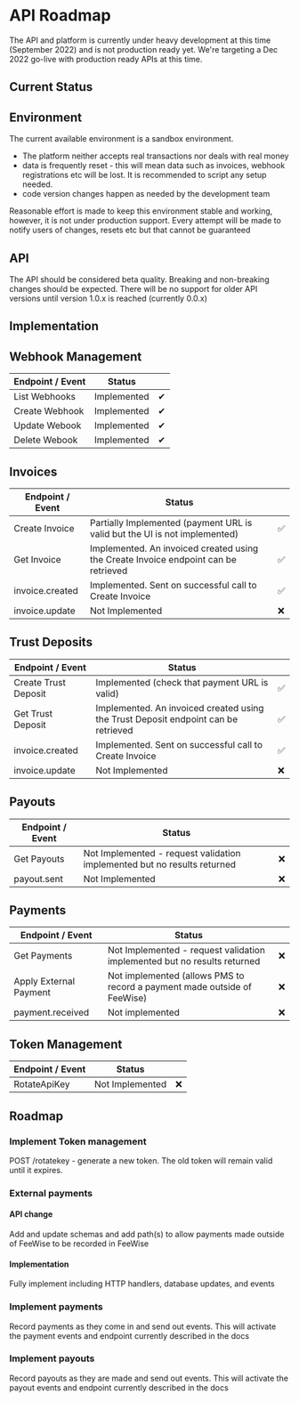 # API Roadmap

The API and platform is currently under heavy development at this time (September 2022) and is not production ready yet. 
We're targeting a Dec 2022 go-live with production ready APIs at this time.

## Current Status

## Environment
The current available environment is a sandbox environment.
* The platform neither accepts real transactions nor deals with real money
* data is frequently reset - this will mean data such as invoices, webhook registrations etc will be lost. It is recommended to script any setup needed.
* code version changes happen as needed by the development team

Reasonable effort is made to keep this environment stable and working, however, it is not under production support.
Every attempt will be made to notify users of changes, resets etc but that cannot be guaranteed


## API
The API should be considered beta quality. Breaking and non-breaking changes should be expected.
There will be no support for older API versions until version 1.0.x is reached (currently 0.0.x)

## Implementation

## Webhook Management

| Endpoint / Event | Status         |          |
|------------------|----------------|----------|
| List Webhooks    | Implemented    | &#10004; |
| Create Webhook   | Implemented    | &#10004; |
| Update Webook    | Implemented    | &#10004; |
| Delete Webook    | Implemented    | &#10004; |


## Invoices

| Endpoint / Event | Status                                                                              |     |
|------------------|-------------------------------------------------------------------------------------|-----|
| Create Invoice   | Partially Implemented (payment URL is valid but the UI is not implemented)          | ✅   |
| Get Invoice      | Implemented. An invoiced created using the Create Invoice endpoint can be retrieved | ✅   |
| invoice.created  | Implemented. Sent on successful call to Create Invoice                              | ✅   |
| invoice.update   | Not Implemented                                                                     | ❌   |       

## Trust Deposits

| Endpoint / Event     | Status                                                                               |          |
|----------------------|--------------------------------------------------------------------------------------|----------|
| Create Trust Deposit | Implemented (check that payment URL is valid)                                        | ✅ |
| Get Trust Deposit    | Implemented. An invoiced created using the Trust Deposit endpoint can be retrieved   | ✅ |
| invoice.created      | Implemented. Sent on successful call to Create Invoice                               | ✅ |
| invoice.update       | Not Implemented                                                                      | ❌ |       

## Payouts

| Endpoint / Event | Status                                                                   |     |
|------------------|--------------------------------------------------------------------------|-----|
| Get Payouts      | Not Implemented - request validation implemented but no results returned | ❌   |
| payout.sent      | Not Implemented                                                          | ❌   | 

## Payments

| Endpoint / Event       | Status                                                                   |     |
|------------------------|--------------------------------------------------------------------------|-----|
| Get Payments           | Not Implemented - request validation implemented but no results returned | ❌   |
| Apply External Payment | Not implemented (allows PMS to record a payment made outside of FeeWise) | ❌   | 
| payment.received       | Not implemented                                                          | ❌   | 

## Token Management
| Endpoint / Event | Status           |     |
|------------------|------------------|-----|
| RotateApiKey     | Not Implemented  | ❌   |



## Roadmap

### Implement Token management

POST /rotatekey - generate a new token. The old token will remain valid until it expires.

### External payments

#### API change 
Add and update schemas and add path(s) to allow payments made outside of FeeWise to be recorded in FeeWise

#### Implementation
Fully implement including HTTP handlers, database updates, and events

### Implement payments

Record payments as they come in and send out events. 
This will activate the payment events and endpoint currently described in the docs

### Implement payouts
Record payouts as they are made and send out events.
This will activate the payout events and endpoint currently described in the docs


